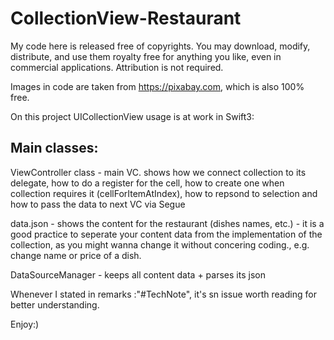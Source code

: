 # CollectionView-Restaurant

My code here is released free of copyrights. You may download, modify, distribute, and use them royalty free for anything you
like, even in commercial applications. Attribution is not required.

Images in code are taken from https://pixabay.com, which is also 100% free.

On this project UICollectionView usage is at work in Swift3:

Main classes:
------------

ViewController class - main VC. shows how we connect collection to its delegate, how to do a register for the cell, how to create one
when collection requires it (cellForItemAtIndex), how to repsond to selection and how to pass the data to next VC via Segue

data.json - shows the content for the restaurant (dishes names, etc.) - it is a good practice to seperate your content data
from the implementation of the collection, as you might wanna change it without concering coding., e.g. change name or price of 
a dish.

DataSourceManager - keeps all content data + parses its json

Whenever I stated in remarks :"#TechNote", it's sn issue worth reading for better understanding.

Enjoy:)
